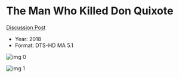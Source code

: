 # The Man Who Killed Don Quixote

[Discussion Post](https://www.avsforum.com/threads/bass-eq-for-filtered-movies.2995212/post-57476346)

* Year: 2018
* Format: DTS-HD MA 5.1

![img 0](https://i.imgur.com/zQ6szKJ.jpg)

![img 1](https://i.imgur.com/9IFFiaJ.jpg)

